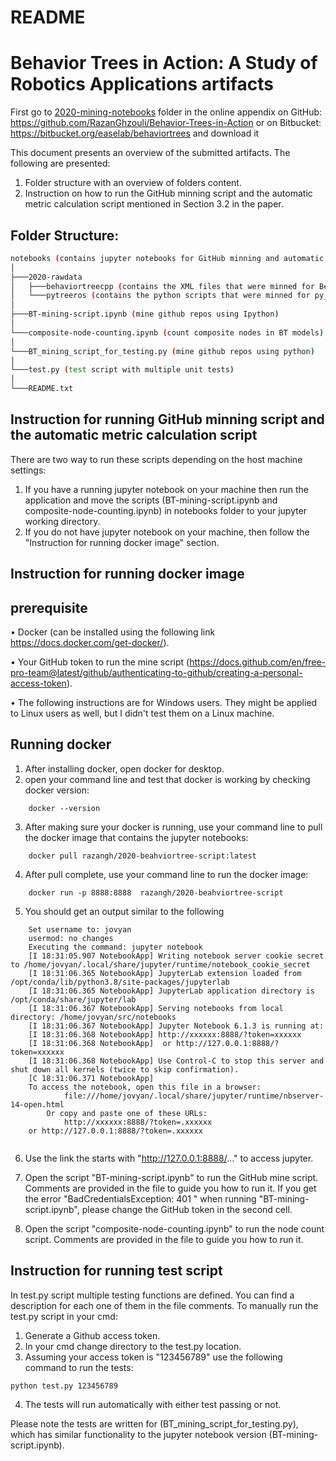 # README #


# Behavior Trees in Action: A Study of Robotics Applications artifacts #
First go to [2020-mining-notebooks](https://github.com/RazanGhzouli/Behavior-Trees-in-Action/tree/master/scripts/2020-mining-notebooks) folder in the online appendix on GitHub: https://github.com/RazanGhzouli/Behavior-Trees-in-Action 
or on Bitbucket: https://bitbucket.org/easelab/behaviortrees
and download it

This document presents an overview of the submitted artifacts. 
The following are presented:

1. Folder structure with an overview of folders content. 
2. Instruction on how to run the GitHub minning script and the automatic metric calculation script mentioned in Section 3.2 in the paper.

## Folder Structure: ##


```bash
notebooks (contains jupyter notebooks for GitHub minning and automatic metric calculation)
│
├───2020-rawdata	 
│	├───behaviortreecpp (contains the XML files that were minned for BehaviorTree.CPP library using GitHub minning script)
│	└───pytreeros (contains the python scripts that were minned for py_tree_ros library using GitHub minning script)
│
├───BT-mining-script.ipynb (mine github repos using Ipython)
│ 
└───composite-node-counting.ipynb (count composite nodes in BT models)
│ 
└───BT_mining_script_for_testing.py (mine github repos using python)
│ 
└───test.py (test script with multiple unit tests)
│ 
└───README.txt

```

## Instruction for running GitHub minning script and the automatic metric calculation script
There are two way to run these scripts depending on the host machine settings:
1. If you have a running jupyter notebook on your machine then run the application and move the scripts (BT-mining-script.ipynb and composite-node-counting.ipynb) in notebooks folder to your jupyter working directory.	
2. If you do not have jupyter notebook on your machine, then follow the "Instruction for running docker image" section.
 
## Instruction for running docker image ##

## prerequisite ##

• Docker (can be installed using the following link https://docs.docker.com/get-docker/).

• Your GitHub token to run the mine script (https://docs.github.com/en/free-pro-team@latest/github/authenticating-to-github/creating-a-personal-access-token).

• The following instructions are for Windows users. They might be applied to Linux users as well, but I didn't test them on a Linux machine.

## Running docker ##
1. After installing docker, open docker for desktop.
2. open your command line and test that docker is working by checking docker version:
```
	docker --version
```
3. After making sure your docker is running, use your command line to pull the docker image that contains the jupyter notebooks:
```
	docker pull razangh/2020-beahviortree-script:latest
```
4. After pull complete, use your command line to run the docker image: 
```	
	docker run -p 8888:8888	 razangh/2020-beahviortree-script
```
5. You should get an output similar to the following
```
	Set username to: jovyan
	usermod: no changes
	Executing the command: jupyter notebook
	[I 18:31:05.907 NotebookApp] Writing notebook server cookie secret to /home/jovyan/.local/share/jupyter/runtime/notebook_cookie_secret
	[I 18:31:06.365 NotebookApp] JupyterLab extension loaded from /opt/conda/lib/python3.8/site-packages/jupyterlab
	[I 18:31:06.365 NotebookApp] JupyterLab application directory is /opt/conda/share/jupyter/lab
	[I 18:31:06.367 NotebookApp] Serving notebooks from local directory: /home/jovyan/src/notebooks
	[I 18:31:06.367 NotebookApp] Jupyter Notebook 6.1.3 is running at:
	[I 18:31:06.368 NotebookApp] http://xxxxxx:8888/?token=xxxxxx
	[I 18:31:06.368 NotebookApp]  or http://127.0.0.1:8888/?token=xxxxxx
	[I 18:31:06.368 NotebookApp] Use Control-C to stop this server and shut down all kernels (twice to skip confirmation).
	[C 18:31:06.371 NotebookApp]
	To access the notebook, open this file in a browser:
			file:///home/jovyan/.local/share/jupyter/runtime/nbserver-14-open.html
		Or copy and paste one of these URLs:
			http://xxxxxx:8888/?token=.xxxxxx
	or http://127.0.0.1:8888/?token=.xxxxxx
	
```	

6. Use the link the starts with "http://127.0.0.1:8888/..." to access jupyter.

7. Open the script "BT-mining-script.ipynb" to run the GitHub mine script. Comments are provided in the file to guide you how to run it.
If you get the error "BadCredentialsException: 401 " when running "BT-mining-script.ipynb", please change the GitHub token in the second cell.
8. Open the script "composite-node-counting.ipynb" to run the node count script. Comments are provided in the file to guide you how to run it.


## Instruction for running test script

In test.py script multiple testing functions are defined. You can find a description for each one of them in the file comments. 
To manually run the test.py script in your cmd:
1. Generate a Github access token.
2. In your cmd change directory to the test.py location.
3. Assuming your access token is "123456789" use the following command to run the tests:
```
python test.py 123456789
```
4. The tests will run automatically with either test passing or not.

Please note the tests are written for (BT_mining_script_for_testing.py), which has similar functionality to the jupyter notebook version (BT-mining-script.ipynb).
